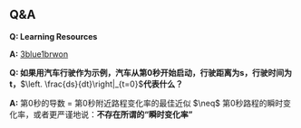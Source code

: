 ## Q&A

**Q: Learning Resources**

**A:** [3blue1brwon](https://space.bilibili.com/88461692/lists/1528931?type=series)

**Q: 如果用汽车行驶作为示例，汽车从第0秒开始启动，行驶距离为s，行驶时间为t，**$\left. \frac{ds}{dt}\right|_{t=0}$**代表什么？**

**A:** 第0秒的导数 = 第0秒附近路程变化率的最佳近似 \$\neq$ 第0秒路程的瞬时变化率，或者更严谨地说：**不存在所谓的“瞬时变化率”**
